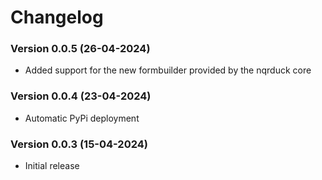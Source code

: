 # Changelog

### Version 0.0.5 (26-04-2024)
- Added support for the new formbuilder provided by the nqrduck core

### Version 0.0.4 (23-04-2024)
- Automatic PyPi deployment

### Version 0.0.3 (15-04-2024)
- Initial release